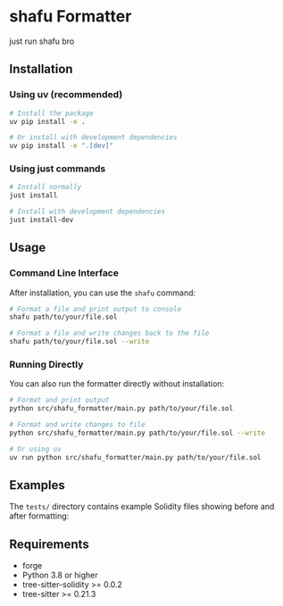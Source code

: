 # shafu Formatter

just run shafu bro

## Installation

### Using uv (recommended)

```bash
# Install the package
uv pip install -e .

# Or install with development dependencies
uv pip install -e ".[dev]"
```

### Using just commands

```bash
# Install normally
just install

# Install with development dependencies  
just install-dev
```

## Usage

### Command Line Interface

After installation, you can use the `shafu` command:

```bash
# Format a file and print output to console
shafu path/to/your/file.sol

# Format a file and write changes back to the file
shafu path/to/your/file.sol --write
```

### Running Directly

You can also run the formatter directly without installation:

```bash
# Format and print output
python src/shafu_formatter/main.py path/to/your/file.sol

# Format and write changes to file
python src/shafu_formatter/main.py path/to/your/file.sol --write

# Or using uv
uv run python src/shafu_formatter/main.py path/to/your/file.sol
```

## Examples

The `tests/` directory contains example Solidity files showing before and after formatting:

## Requirements

- forge
- Python 3.8 or higher
- tree-sitter-solidity >= 0.0.2
- tree-sitter >= 0.21.3

